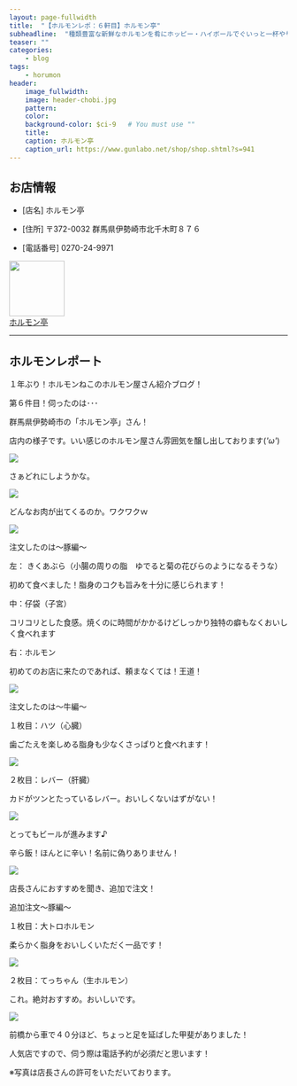```yaml
---
layout: page-fullwidth
title:  "【ホルモンレポ：６軒目】ホルモン亭"
subheadline:  "種類豊富な新鮮なホルモンを肴にホッピー・ハイボールでぐいっと一杯やりませんか。柔らかいお肉はご年配の方や、ファミリーにも人気の焼肉屋です。一杯のみにもどうぞ。お持ち帰り用もお肉もあります。"
teaser: ""
categories:
    - blog
tags:
    - horumon
header:
    image_fullwidth:
    image: header-chobi.jpg
    pattern:
    color:
    background-color: $ci-9   # You must use ""
    title:
    caption: ホルモン亭
    caption_url: https://www.gunlabo.net/shop/shop.shtml?s=941
---
```


## お店情報

* [店名] ホルモン亭

* [住所] 〒372-0032 群馬県伊勢崎市北千木町８７６

* [電話番号] 0270-24-9971

<div id="affili-box">
    <div class="afi-image">
        <a href="https://www.gunlabo.net/shop/shop.shtml?s=941" target="_blank">
            <img src="https://www.gunlabo.net/images/A00000941.jpg?1316496447" width="100" height="100" style="border: none;">
        </a>
    </div>
    <div id="afi-info">
        <div class="afi-link">
            <a href="https://www.gunlabo.net/shop/shop.shtml?s=941" target="_blank">ホルモン亭
            </a>
        </div>
    </div>
</div>

---

## ホルモンレポート

１年ぶり！ホルモンねこのホルモン屋さん紹介ブログ！

第６件目！伺ったのは･･･

群馬県伊勢崎市の「ホルモン亭」さん！

店内の様子です。いい感じのホルモン屋さん雰囲気を醸し出しております(*'ω'*)

![](https://lh3.googleusercontent.com/pw/ACtC-3dPqGz8ZvrsG-DTxhSwuV1sRxKRx2orHZT6xU0ur83m-pE3u31j67GxiNFCm0fTSNy-ylRruqjYbnzojdkOtm-BCpeBoEChpxIBENJH57YEApTh-64RjA1HkjKQZznHQMsYmwYt249ci13GqC_f04fv=w952-h635-no?authuser=2)

さぁどれにしようかな。

![](https://lh3.googleusercontent.com/pw/ACtC-3fI89lqvi0slXCZ67SibRmpcJQK28QjhBDxKGvzYAhYJQoU4wwyZP6_BvTr-C43DFOa4gEwOvJlZ_DGA4CXKS5RUe7Oo7HwtnBLd8D0lpnU1fraCxaXYFNLpQ4yPW2PFrWFLpgNyW7wxqP4GSR8qLDB=w952-h635-no?authuser=2)

どんなお肉が出てくるのか。ワクワクｗ

![](https://lh3.googleusercontent.com/pw/ACtC-3dUse7a_osepdbm78CriUn3SDwnPr6HEYEXnYuGJCx5wn3TOF-jPigosNLvRoq6VZXRG_UiDSOHo3mtP9WEJtArjC9kWeWvrO01YWCxYh1AFxQGQH3fpbkY6-9dobsYyiPlmUnTlAiLTaolUMPY0jAj=w952-h635-no?authuser=2)

注文したのは～豚編～

左： きくあぶら（小腸の周りの脂　ゆでると菊の花びらのようになるそうな）

初めて食べました！脂身のコクも旨みを十分に感じられます！

中：仔袋（子宮）

コリコリとした食感。焼くのに時間がかかるけどしっかり独特の癖もなくおいしく食べれます

右：ホルモン

初めてのお店に来たのであれば、頼まなくては！王道！

![](https://lh3.googleusercontent.com/pw/ACtC-3fKtaDjbd9YmhF4SW01Sg4T3Xyujk2uX8UChwE7G88CCtFqJCkr56NLWL6FtT8LYCoIkCprc9ncZCLCrh44VUsHAQtxsi4uMTvUL9aO-rajC0VT4u7Rva-VAjSeqg4z5dEH2n9eP3gMj0t6uAtbrVcD=w952-h635-no?authuser=2)

注文したのは～牛編～

１枚目：ハツ（心臓）

歯ごたえを楽しめる脂身も少なくさっぱりと食べれます！

![](https://lh3.googleusercontent.com/pw/ACtC-3c_6F9Q3cAUiU41bL4GmfSh3nGPAUj6VRewDPiZZ0KV9LrJpPSkR_KeVyTg5yXPtLSvWwmAzW24G55fvEdrRbrMlGXCujK2wnTzkuA08uH0j0zeqdY6GuR8x0rIOEwZAhe0z0Uq82XbUidUIDea3gXa=w952-h635-no?authuser=2)

２枚目：レバー（肝臓）

カドがツンとたっているレバー。おいしくないはずがない！

![](https://lh3.googleusercontent.com/pw/ACtC-3dwF7bsNjGEHWWwt2-0WKEA-98Gm5uWJwtQUiksImFRe0_QIPdGEKY98cmu4bDxOS_S8vHdeMA6ce-h2VZU__xdoA2FPgl27g4UlXjR1kxscvcCTBYRPcCE-0QPcLWqLmYB3GsDaWxxiWfIFAkoZPE8=w952-h635-no?authuser=2)

とってもビールが進みます♪

辛ら飯！ほんとに辛い！名前に偽りありません！

![](https://lh3.googleusercontent.com/pw/ACtC-3fxZfHYTnmMpjJjT34c8L2uh9k01-3hCFmxBKfXK_UScYA6cdgZ7Cn9E_fmrdIWD5IkKb6NHLRYWg-Nh20_T_Czi8-nfd-gJNC98lYHx0Aa-B6mBpKqoG1bH52u5PIFkcZUxHt-nUtOT30h2X3eLDrs=w952-h635-no?authuser=2)

店長さんにおすすめを聞き、追加で注文！

追加注文～豚編～

１枚目：大トロホルモン

柔らかく脂身をおいしくいただく一品です！

![](https://lh3.googleusercontent.com/pw/ACtC-3dC7MPFS43ypUU3xwmWVgYb6tejsl8jtrbKcclD-hPdbCsjfxx9AMKQOiyst3Y8TBu1hKAN2oXUPdlayvZCtB3-KuqKWOM3jbLYX4KRPjff4UGpg1BcaMhczJvYAqwXgUMb3Ni4h39u0LeVWBJeM6Np=w952-h635-no?authuser=2)

２枚目：てっちゃん（生ホルモン）

これ。絶対おすすめ。おいしいです。

![](https://lh3.googleusercontent.com/pw/ACtC-3ezHeA2_Z_o_KgQcjMj103auqOMqXECWHV7tI6UhmEZFvs0w0SseF7oVy0B_Lo2ouzFlVO205MzO9eNyJNIKs9Z_0R_l9P5e5xaOiZ1OJsqz8CeL0Kztew9m2_KImt90ydysZaMyB9JwaRLOMTRfvxj=w952-h635-no?authuser=2)

前橋から車で４０分ほど、ちょっと足を延ばした甲斐がありました！

人気店ですので、伺う際は電話予約が必須だと思います！

※写真は店長さんの許可をいただいております。